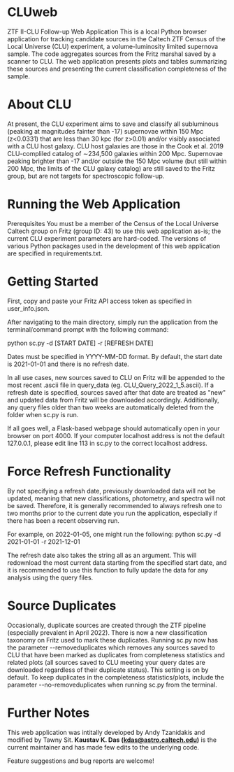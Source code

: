 # CLUweb
ZTF II-CLU Follow-up Web Application
This is a local Python browser application for tracking candidate sources in the Caltech ZTF Census of the Local Universe (CLU) experiment, a volume-luminosity limited supernova sample. The code aggregates sources from the Fritz marshal saved by a scanner to CLU. The web application presents plots and tables summarizing these sources and presenting the current classification completeness of the sample.

# About CLU
At present, the CLU experiment aims to save and classify all subluminous (peaking at magnitudes fainter than -17) supernovae within 150 Mpc (z<0.0331) that are less than 30 kpc (for z>0.01) and/or visibly associated with a CLU host galaxy. CLU host galaxies are those in the Cook et al. 2019 CLU-compliled catalog of ∼234,500 galaxies within 200 Mpc. Supernovae peaking brighter than -17 and/or outside the 150 Mpc volume (but still within 200 Mpc, the limits of the CLU galaxy catalog) are still saved to the Fritz group, but are not targets for spectroscopic follow-up.

# Running the Web Application
Prerequisites
You must be a member of the Census of the Local Universe Caltech group on Fritz (group ID: 43) to use this web application as-is; the current CLU experiment parameters are hard-coded. The versions of various Python packages used in the development of this web application are specified in requirements.txt.

# Getting Started
First, copy and paste your Fritz API access token as specified in user_info.json.

After navigating to the main directory, simply run the application from the terminal/command prompt with the following command:

python sc.py -d [START DATE] -r [REFRESH DATE]

Dates must be specified in YYYY-MM-DD format. By default, the start date is 2021-01-01 and there is no refresh date.

In all use cases, new sources saved to CLU on Fritz will be appended to the most recent .ascii file in query_data (eg. CLU_Query_2022_1_5.ascii). If a refresh date is specified, sources saved after that date are treated as "new" and updated data from Fritz will be downloaded accordingly. Additionally, any query files older than two weeks are automatically deleted from the folder when sc.py is run.

If all goes well, a Flask-based webpage should automatically open in your browser on port 4000. If your computer localhost address is not the default 127.0.0.1, please edit line 113 in sc.py to the correct localhost address.

# Force Refresh Functionality
By not specifying a refresh date, previously downloaded data will not be updated, meaning that new classifications, photometry, and spectra will not be saved. Therefore, it is generally recommended to always refresh one to two months prior to the current date you run the application, especially if there has been a recent observing run.

For example, on 2022-01-05, one might run the following: python sc.py -d 2021-01-01 -r 2021-12-01

The refresh date also takes the string all as an argument. This will redownload the most current data starting from the specified start date, and it is recommended to use this function to fully update the data for any analysis using the query files.

# Source Duplicates
Occasionally, duplicate sources are created through the ZTF pipeline (especially prevalent in April 2022). There is now a new classification taxonomy on Fritz used to mark these duplicates. Running sc.py now has the parameter --removeduplicates which removes any sources saved to CLU that have been marked as duplicates from completeness statistics and related plots (all sources saved to CLU meeting your query dates are downloaded regardless of their duplicate status). This setting is on by default. To keep duplicates in the completeness statistics/plots, include the parameter --no-removeduplicates when running sc.py from the terminal.

# Further Notes
This web application was intitally developed by Andy Tzanidakis and modified by Tawny Sit. **Kaustav K. Das (kdas@astro.caltech.edu)** is the current maintainer and has made few edits to the underlying code.

Feature suggestions and bug reports are welcome!
